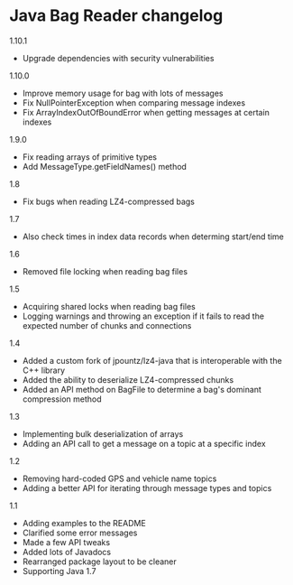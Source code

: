 # Java Bag Reader changelog

1.10.1

- Upgrade dependencies with security vulnerabilities

1.10.0

- Improve memory usage for bag with lots of messages
- Fix NullPointerException when comparing message indexes
- Fix ArrayIndexOutOfBoundError when getting messages at certain indexes

1.9.0

- Fix reading arrays of primitive types
- Add MessageType.getFieldNames() method

1.8

- Fix bugs when reading LZ4-compressed bags

1.7

- Also check times in index data records when determing start/end time

1.6

- Removed file locking when reading bag files

1.5

- Acquiring shared locks when reading bag files
- Logging warnings and throwing an exception if it fails to read the expected number of chunks and connections

1.4

- Added a custom fork of jpountz/lz4-java that is interoperable with the C++ library
- Added the ability to deserialize LZ4-compressed chunks
- Added an API method on BagFile to determine a bag's dominant compression method

1.3

- Implementing bulk deserialization of arrays
- Adding an API call to get a message on a topic at a specific index

1.2

- Removing hard-coded GPS and vehicle name topics
- Adding a better API for iterating through message types and topics

1.1

- Adding examples to the README
- Clarified some error messages
- Made a few API tweaks
- Added lots of Javadocs
- Rearranged package layout to be cleaner
- Supporting Java 1.7


